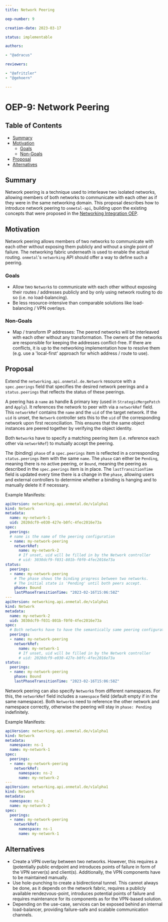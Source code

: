 ```yaml
---
title: Network Peering

oep-number: 9

creation-date: 2023-03-17

status: implementable

authors:

- "@adracus"

reviewers:

- "@afritzler"
- "@gehoern"

---
```


# OEP-9: Network Peering

## Table of Contents

- [Summary](#summary)
- [Motivation](#motivation)
    - [Goals](#goals)
    - [Non-Goals](#non-goals)
- [Proposal](#proposal)
- [Alternatives](#alternatives)

## Summary

Network peering is a technique used to interleave two isolated networks, allowing
members of both networks to communicate with each other as if they were in the same
networking domain. This proposal describes how to introduce network peering to
`onmetal-api`, building upon the existing concepts that were proposed in the
[Networking Integration OEP](01-networking-integration.md).

## Motivation

Network peering allows members of two networks to communicate with each other
without exposing them publicly and without a single point of failure. The
networking fabric underneath is used to enable the actual routing. `onmetal`'s
`networking` API should offer a way to define such a peering.

### Goals

* Allow two `Network`s to communicate with each other without exposing their
  routes / addresses publicly and by only using network routing to do so
  (i.e. no load-balancing).
* Be less resource-intensive than comparable solutions like load-balancing /
  VPN overlays.

### Non-Goals

* Map / transform IP addresses: The peered networks will be interleaved with
  each other without any transformation. The owners of the networks are
  responsible for keeping the addresses conflict-free. If there are conflicts,
  it is up to the networking implementation how to resolve them (e.g. use
  a 'local-first' approach for which address / route to use).

## Proposal

Extend the `networking.api.onmetal.de.Network` resource with a `spec.peerings`
field that specifies the desired network peerings and a `status.peerings` that
reflects the status of these peerings.

A peering has a `name` as handle & primary key (used in `StrategicMergePatch` and
`Apply`). It references the network to peer with via a `networkRef` field. This
`networkRef` contains the `name` and the `uid` of the target network. If the `uid`
is unset, the `Network` controller sets this to the `uid` of the corresponding
network upon first reconciliation. This ensures that the same object instances
are peered together by verifying the object identity.

Both `Network`s have to specify a matching peering item (i.e. reference each
other via `networkRef`) to mutually accept the peering.

The (binding) `phase` of a `spec.peerings` item is reflected in a corresponding
`status.peerings` item with the same `name`. The `phase` can either be `Pending`,
meaning there is no active peering, or `Bound`, meaning the peering as described
in the `spec.peerings` item is in place. The `lastTransitionTime` field is updated
every time there is a change in the `phase`, allowing users and external
controllers to determine whether a binding is hanging and to manually delete it
if necessary.

Example Manifests:

```yaml
apiVersion: networking.api.onmetal.de/v1alpha1
kind: Network
metadata:
  name: my-network-1
  uid: 2020dcf9-e030-427e-b0fc-4fec2016e73a
spec:
  peerings:
  # name is the name of the peering configuration
  - name: my-network-peering
    networkRef:
      name: my-network-2
      # If unset, uid will be filled in by the Network controller
      # uid: 3030dcf9-f031-801b-f0f0-4fec2016e73a
status:
  peerings:
  - name: my-network-peering
    # The phase shows the binding progress between two networks.
    # The initial state is 'Pending' until both peers accept.
    phase: Bound
    lastPhaseTransitionTime: "2023-02-16T15:06:58Z"
---
apiVersion: networking.api.onmetal.de/v1alpha1
kind: Network
metadata:
  name: my-network-2
  uid: 3030dcf9-f031-801b-f0f0-4fec2016e73a
spec:
  # Both networks have to have the semantically same peering configuration.
  peerings:
  - name: my-network-peering
    networkRef:
      name: my-network-1
      # If unset, uid will be filled in by the Network controller
      # uid: 2020dcf9-e030-427e-b0fc-4fec2016e73a
status:
  peerings:
  - name: my-network-peering
    phase: Bound
    lastPhaseTransitionTime: "2023-02-16T15:06:58Z"
```

Network peering can also specify `Network`s from different namespaces.
For this, the `networkRef` field includes a `namespace` field (default empty if in
the same namespace). Both `Network`s need to reference the other network and
namespace correctly, otherwise the peering will stay in `phase: Pending` indefinitely.

Example Manifests:

```yaml
apiVersion: networking.api.onmetal.de/v1alpha1
kind: Network
metadata:
  namespace: ns-1
  name: my-network-1
spec:
  peerings:
  - name: my-network-peering
    networkRef:
      namespace: ns-2
      name: my-network-2
---
apiVersion: networking.api.onmetal.de/v1alpha1
kind: Network
metadata:
  namespace: ns-2
  name: my-network-2
spec:
  peerings:
  - name: my-network-peering
    networkRef:
      namespace: ns-1
      name: my-network-1
```

## Alternatives

* Create a VPN overlay between two networks. However, this requires a (potentially
  public endpoint and introduces points of failure in form of the VPN server(s)
  and client(s). Additionally, the VPN components have to be maintained manually.
* Use hole-punching to create a bidirectional tunnel. This cannot always be done,
  as it depends on the network fabric, requires a publicly available
  rendezvous-point, introduces potential points of failure and requires
  maintenance for its components as for the VPN-based solution.
* Depending on the use-case, services can be exposed behind an internal
  load-balancer, providing failure-safe and scalable communication channels.
